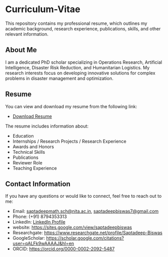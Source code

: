 # Curriculum-Vitae
This repository contains my professional resume, which outlines my academic background, research experience, publications, skills, and other relevant information.
## About Me

I am a dedicated PhD scholar specializing in Operations Research, Artificial Intelligence, Disaster Risk Reduction, and Humanitarian Logistics. My research interests focus on developing innovative solutions for complex problems in disaster management and optimization.

## Resume

You can view and download my resume from the following link:

- [Download Resume](https://github.com/saptadeepb/Curriculum-Vitae)

The resume includes information about:
- Education
- Internships / Research Projects / Research Experience
- Awards and Honors
- Technical Skills
- Publications
- Reviewer Role
- Teaching Experience


## Contact Information

If you have any questions or would like to connect, feel free to reach out to me:

- Email: saptadeepmath.sch@nita.ac.in, saptadeepbiswas7@gmail.com
- Phone: (+91) 8794353313
- LinkedIn: [LinkedIn Profile](https://www.linkedin.com/in/saptadeep-biswas-1531a6126)
- website: https://sites.google.com/view/saptadeepbiswas
- Researchgate: https://www.researchgate.net/profile/Saptadeep-Biswas
- GoogleScholar: https://scholar.google.com/citations?user=qALFk9wAAAAJ&hl=en
- ORCID: https://orcid.org/0000-0002-2092-5487
